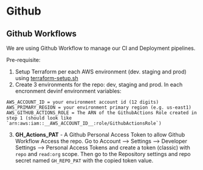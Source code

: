 # Github

## Github Workflows

We are using Github Workflow to manage our CI and Deployment pipelines.

Pre-requisite:

1. Setup Terraform per each AWS environment (dev. staging and prod) using [terraform-setup.sh](../infra/scripts/terraform-setup.sh)
2. Create 3 environments for the repo: dev, staging and prod. In each encronment devinf environment variables:
```
AWS_ACCOUNT_ID = your environment account id (12 digits)
AWS_PRIMARY_REGION = your environment primary region (e.g. us-east1)
AWS_GITHUB_ACTIONS_ROLE = The ARN of the GithubActions Role created in step 1 (should look like `arn:aws:iam::__AWS_ACCOUNT_ID__:role/GithubActionsRole`)
```
3. **GH_Actions_PAT** - A Github Personal Access Token to allow Github Workflow Access the repo. Go to Account --> Settings --> Developer Settings --> Personal Access Tokens and create a token (classic) with `repo` and `read:org` scope. Then go to the Repository settings and repo secret named `GH_REPO_PAT` with the copied token value.
